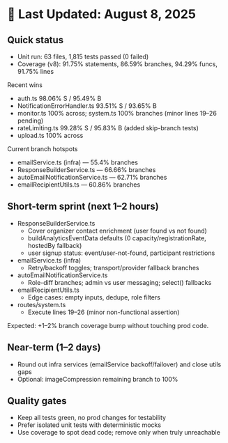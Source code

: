 # 🧪 Last Updated: August 8, 2025

## Quick status

- Unit run: 63 files, 1,815 tests passed (0 failed)
- Coverage (v8): 91.75% statements, 86.59% branches, 94.29% funcs, 91.75% lines

Recent wins

- auth.ts 98.06% S / 95.49% B
- NotificationErrorHandler.ts 93.51% S / 93.65% B
- monitor.ts 100% across; system.ts 100% branches (minor lines 19–26 pending)
- rateLimiting.ts 99.28% S / 95.83% B (added skip-branch tests)
- upload.ts 100% across

Current branch hotspots

- emailService.ts (infra) — 55.4% branches
- ResponseBuilderService.ts — 66.66% branches
- autoEmailNotificationService.ts — 62.71% branches
- emailRecipientUtils.ts — 60.86% branches

## Short-term sprint (next 1–2 hours)

- ResponseBuilderService.ts
  - Cover organizer contact enrichment (user found vs not found)
  - buildAnalyticsEventData defaults (0 capacity/registrationRate, hostedBy fallback)
  - user signup status: event/user-not-found, participant restrictions
- emailService.ts (infra)
  - Retry/backoff toggles; transport/provider fallback branches
- autoEmailNotificationService.ts
  - Role-diff branches; admin vs user messaging; select() fallbacks
- emailRecipientUtils.ts
  - Edge cases: empty inputs, dedupe, role filters
- routes/system.ts
  - Execute lines 19–26 (minor non-functional assertion)

Expected: +1–2% branch coverage bump without touching prod code.

## Near-term (1–2 days)

- Round out infra services (emailService backoff/failover) and close utils gaps
- Optional: imageCompression remaining branch to 100%

## Quality gates

- Keep all tests green, no prod changes for testability
- Prefer isolated unit tests with deterministic mocks
- Use coverage to spot dead code; remove only when truly unreachable
